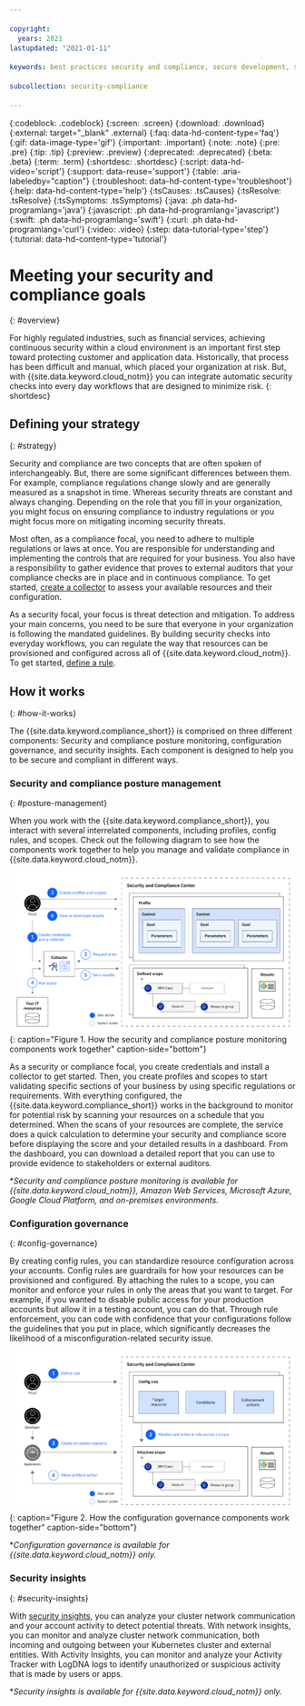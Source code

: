 ```yaml
---

copyright:
  years: 2021
lastupdated: "2021-01-11"

keywords: best practices security and compliance, secure development, security strategy, insights, governance

subcollection: security-compliance

---
```


{:codeblock: .codeblock}
{:screen: .screen}
{:download: .download}
{:external: target="_blank" .external}
{:faq: data-hd-content-type='faq'}
{:gif: data-image-type='gif'}
{:important: .important}
{:note: .note}
{:pre: .pre}
{:tip: .tip}
{:preview: .preview}
{:deprecated: .deprecated}
{:beta: .beta}
{:term: .term}
{:shortdesc: .shortdesc}
{:script: data-hd-video='script'}
{:support: data-reuse='support'}
{:table: .aria-labeledby="caption"}
{:troubleshoot: data-hd-content-type='troubleshoot'}
{:help: data-hd-content-type='help'}
{:tsCauses: .tsCauses}
{:tsResolve: .tsResolve}
{:tsSymptoms: .tsSymptoms}
{:java: .ph data-hd-programlang='java'}
{:javascript: .ph data-hd-programlang='javascript'}
{:swift: .ph data-hd-programlang='swift'}
{:curl: .ph data-hd-programlang='curl'}
{:video: .video}
{:step: data-tutorial-type='step'}
{:tutorial: data-hd-content-type='tutorial'}



# Meeting your security and compliance goals
{: #overview}

For highly regulated industries, such as financial services, achieving continuous security within a cloud environment is an important first step toward protecting customer and application data. Historically, that process has been difficult and manual, which placed your organization at risk. But, with {{site.data.keyword.cloud_notm}} you can integrate automatic security checks into every day workflows that are designed to minimize risk.
{: shortdesc}



## Defining your strategy
{: #strategy}


Security and compliance are two concepts that are often spoken of interchangeably. But, there are some significant differences between them. For example, compliance regulations change slowly and are generally measured as a snapshot in time. Whereas security threats are constant and always changing. Depending on the role that you fill in your organization, you might focus on ensuring compliance to industry regulations or you might focus more on mitigating incoming security threats.

Most often, as a compliance focal, you need to adhere to multiple regulations or laws at once. You are responsible for understanding and implementing the controls that are required for your business. You also have a responsibility to gather evidence that proves to external auditors that your compliance checks are in place and in continuous compliance. To get started, [create a collector](/docs/security-compliance?topic=security-compliance-collector#create-collector) to assess your available resources and their configuration. 

As a security focal, your focus is threat detection and mitigation. To address your main concerns, you need to be sure that everyone in your organization is following the mandated guidelines. By building security checks into everyday workflows, you can regulate the way that resources can be provisioned and configured across all of {{site.data.keyword.cloud_notm}}. To get started, [define a rule](/docs/security-compliance?topic=security-compliance-rules).



## How it works
{: #how-it-works}

The {{site.data.keyword.compliance_short}} is comprised on three different components: Security and compliance posture monitoring, configuration governance, and security insights. Each component is designed to help you to be secure and compliant in different ways.

### Security and compliance posture management
{: #posture-management}

When you work with the {{site.data.keyword.compliance_short}}, you interact with several interrelated components, including profiles, config rules, and scopes. Check out the following diagram to see how the components work together to help you manage and validate compliance in {{site.data.keyword.cloud_notm}}.

![The diagram shows how you can create profiles and rules, enforce them across scopes that you specify to continuously validate your resources for compliance. The information in the diagram is explained in further detail in the surrounding text.](images/posture-management.svg){: caption="Figure 1. How the security and compliance posture monitoring components work together" caption-side="bottom"}


As a security or compliance focal, you create credentials and install a collector to get started. Then, you create profiles and scopes to start validating specific sections of your business by using specific regulations or requirements. With everything configured, the {{site.data.keyword.compliance_short}} works in the background to monitor for potential risk by scanning your resources on a schedule that you determined. When the scans of your resources are complete, the service does a quick calculation to determine your security and compliance score before displaying the score and your detailed results in a dashboard. From the dashboard, you can download a detailed report that you can use to provide evidence to stakeholders or external auditors.

&ast;*Security and compliance posture monitoring is available for {{site.data.keyword.cloud_notm}}, Amazon Web Services, Microsoft Azure, Google Cloud Platform, and on-premises environments.*

### Configuration governance
{: #config-governance}

By creating config rules, you can standardize resource configuration across your accounts. Config rules are guardrails for how your resources can be provisioned and configured. By attaching the rules to a scope, you can monitor and enforce your rules in only the areas that you want to target. For example, if you wanted to disable public access for your production accounts but allow it in a testing account, you can do that. Through rule enforcement, you can code with confidence that your configurations follow the guidelines that you put in place, which significantly decreases the likelihood of a misconfiguration-related security issue.

![The diagram shows how you can create profiles and rules, enforce them across scopes that you specify to continuously validate your resources for compliance. The information in the diagram is explained in further detail in the surrounding text.](images/config-governance.svg){: caption="Figure 2. How the configuration governance components work together" caption-side="bottom"}

&ast;*Configuration governance is available for {{site.data.keyword.cloud_notm}} only.*


### Security insights
{: #security-insights}


With [security insights](/docs/security-advisor?topic=security-advisor-integrations), you can analyze your cluster network communication and your account activity to detect potential threats. With network insights, you can monitor and analyze cluster network communication, both incoming and outgoing between your Kubernetes cluster and external entities. With Activity Insights, you can monitor and analyze your Activity Tracker with LogDNA logs to identify unauthorized or suspicious activity that is made by users or apps.



&ast;*Security insights is available for {{site.data.keyword.cloud_notm}} only.* 
